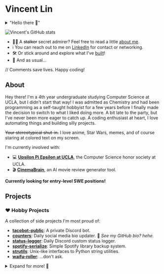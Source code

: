 # Vincent Lin

<details>
<summary>"Hello there 👋"</summary>

![General
Kenobi](https://i.kym-cdn.com/photos/images/original/001/947/998/a66.jpg)

It was this or a Rick Roll.

</details>

![Vincent's GitHub
stats](https://github-readme-stats.vercel.app/api?username=vinlin24&show_icons=true&theme=dark)

* 🙋‍♂️ A ~~stalker~~ secret admirer? Feel free to read a little [about
  me](#about).
* ℹ️ You can reach out to me on
[LinkedIn](https://www.linkedin.com/in/vinlin24/) for contact or networking.
* 🛠️ Or stick around and explore what I've [built](#projects)!
* 🫵 And as usual...

// Comments save lives. Happy coding!


## About

Hey there! I'm a 4th year undergraduate studying Computer Science at UCLA, but I
didn't start that way! I was admitted as Chemistry and had been programming as a
self-taught hobbyist for a few years before I finally made the decision to
switch to what I liked doing more. A bit late to the party, but I've never been
more eager to catch up. A coding enthusiast at heart, I love automating things
and building silly projects.

~~Your stereotypical shut-in.~~ I love anime, Star Wars, memes, and of course
staring at colored text on my screen.

I'm currently involved with:

* 💻 [**Upsilon Pi Epsilon at UCLA**](https://upe.seas.ucla.edu/), the Computer
  Science honor society at UCLA.
* 🎬 [**CinemaBrain**](https://www.linkedin.com/company/cinemabrain), an AI
  movie review generator tool.

<!-- Mah *mains*:

* 📜 **Language:** Python
* 🐚 **Shell:** Bash
* 📝 **Editor:** Visual Studio Code
* 🎨 **Themes:** Dark+ (default dark) for color,
  [vscode-icons](https://marketplace.visualstudio.com/items?itemName=vscode-icons-team.vscode-icons)
  for file icons. They're what keep me staring instead of writing.
* ➡️ **Tabs or spaces:** 4 spaces because the
  [PEP8](https://peps.python.org/pep-0008/#tabs-or-spaces) bible says so. Don't
  come after me.
* ⚔️ **Vim or Emacs:** ~~Neither.~~ Emacs...? But probably just because I was
  forced to learn it over Vim.
* 🌐 **HTTP Status:** 418 I'm a teapot! -->

**Currently looking for entry-level SWE positions!**


## Projects


### ❤️ Hobby Projects

A collection of side projects I'm most proud of:

* [**tacobot-public**](https://github.com/vinlin24/tacobot-public): A private
  Discord bot.
* [**counters**](https://github.com/vinlin24/counters): Daily social media bio
  updater. 👀 *See my GitHub bio? hehe.*
* [**status-logger**](https://github.com/vinlin24/status-logger): Daily Discord
  custom status logger.
* [**spotify-serialize**](https://github.com/vinlin24/spotify-serialize): Simple
  Spotify library backup system.
* [**strutils**](https://github.com/vinlin24/strutils): Unix-like interfaces to
  Python string utilities.
* [**waifu-roller**](https://github.com/vinlin24/waifu-roller): ...don't ask.

<details>
<summary>Expand for more! 🔽</summary>


### 📓 UCLA Coursework

The classes for which I stubbornly decided to take notes or complete the
homeworks with raw Markdown in Visual Studio Code (every lecture felt like
TypeRacer fr):

* [**cs35l-notebooks**](https://github.com/vinlin24/cs35l-notebooks): Software
  Construction. 🔥 *What I'm most known for haha.*
* [**csm151b-notebooks**](https://github.com/vinlin24/csm151b-notebooks):
  Computer Systems Architecture.
* [**cs131**](https://github.com/vinlin24/cs131): Programming Languages.

Other repositories from my time at UCLA:

* **[csm152a-lab4](https://github.com/vinlin24/csm152a-lab4):** FGPA Video
  Player (final project for Digital Design Laboratory).
* [**upe-tutoring**](https://github.com/vinlin24/upe-tutoring): Miscellaneous
  resources from my time as Tutoring Chair for
  [UPE](https://upe.seas.ucla.edu/).

> 🙏 All of my projects are open to issues and pull requests, but these ones
> especially! I believe in free and open-source education material, and the last
> thing I want is spreading wrong information or bad explanations!


### 🧪 Lab Test Suites

Also what I'm known for! I went out of my way to write programs to help develop,
debug, and test class lab assignments across multiple Computer Science courses
during my time at UCLA. These were shared with hundreds of students through
Piazza, and I would like to think they've helped out at least quite a few dozen
of them:

* [**test-shuf**](https://github.com/vinlin24/test-shuf): GNU shuf lab.
* [**rr-test-suite**](https://github.com/vinlin24/rr-test-suite): Process
  scheduling lab.
* [**ext2-test-suite**](https://github.com/vinlin24/ext2-test-suite):
  Filesystems lab.
* **[Hash Table Tester Simulator
  (Gist)](https://gist.github.com/vinlin24/ed40765c704e778d96a87dea67654277):**
  Threading lab.
* **[strace Output Filter
  (Gist)](https://gist.github.com/vinlin24/5104f224f8b58178eb72a81bc14e667a):**
  Pipe lab.

This list is also available at [this
Gist](https://gist.github.com/vinlin24/b81bc99736890b349bb874a526c6c61f).


### 🧠 Learning Exercises

~~For when I was procrastinating my actual school work~~ We should all do
something like this from time to time, no?

* [**fixedint**](https://github.com/vinlin24/fixedint): Python implementation of
  fixed size integers.
* [**hashmap**](https://github.com/vinlin24/hashmap): Hashmap implementation in
  C.


### ⚙️ Configuration Backup

I love configuration. Sometimes a bit more than actual development the
configuration was for in the first place.

* [**startup-config**](https://github.com/vinlin24/startup-config): My
  "dotfiles" backup.
* [**scripts**](https://github.com/vinlin24/scripts): PowerShell scripts for
  customizing Windows context menus.


### 📦 That Time I Tried Writing Libraries

<details>
<summary>It was a phase, okay.</summary>

And yes, the title is an isekai reference.
</details>

* [**docgetter**](https://github.com/vinlin24/docgetter): Open Python
  documentation from the command line. *It's on
  [PyPI](https://pypi.org/project/docgetter/)!* 💀
* [**spotify-buddylist**](https://github.com/vinlin24/spotify-buddylist): My
  attempt at porting an existing npm package.

</details>
